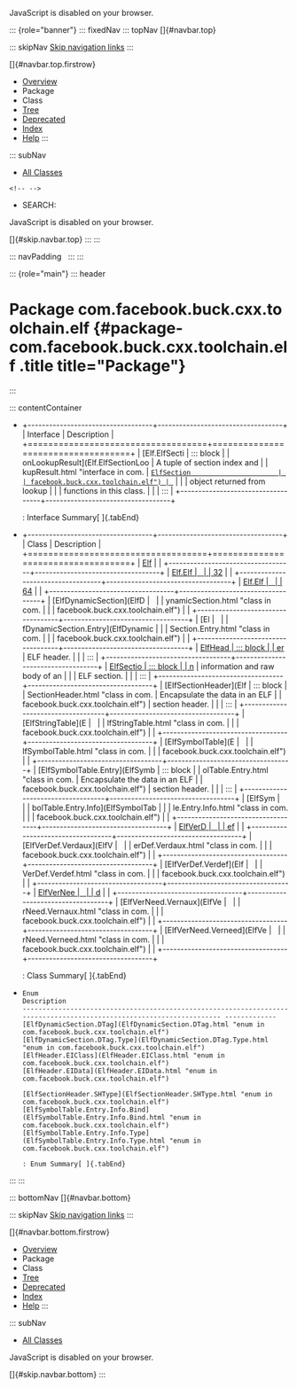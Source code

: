 <div>

JavaScript is disabled on your browser.

</div>

::: {role="banner"}
::: fixedNav
::: topNav
[]{#navbar.top}

::: skipNav
[Skip navigation links](#skip.navbar.top "Skip navigation links")
:::

[]{#navbar.top.firstrow}

-   [Overview](../../../../../../index.html)
-   Package
-   Class
-   [Tree](package-tree.html)
-   [Deprecated](../../../../../../deprecated-list.html)
-   [Index](../../../../../../index-all.html)
-   [Help](../../../../../../help-doc.html)
:::

::: subNav
-   [All Classes](../../../../../../allclasses.html)

```{=html}
<!-- -->
```
-   SEARCH:

<div>

<div>

JavaScript is disabled on your browser.

</div>

</div>

[]{#skip.navbar.top}
:::
:::

::: navPadding
 
:::
:::

::: {role="main"}
::: header
# Package com.facebook.buck.cxx.toolchain.elf {#package-com.facebook.buck.cxx.toolchain.elf .title title="Package"}
:::

::: contentContainer
-   +-----------------------------------+-----------------------------------+
    | Interface                         | Description                       |
    +===================================+===================================+
    | [Elf.ElfSecti                     | ::: block                         |
    | onLookupResult](Elf.ElfSectionLoo | A tuple of section index and      |
    | kupResult.html "interface in com. | [`ElfSection                      |
    | facebook.buck.cxx.toolchain.elf") | `](ElfSection.html "class in com. |
    |                                   | facebook.buck.cxx.toolchain.elf") |
    |                                   | object returned from lookup       |
    |                                   | functions in this class.          |
    |                                   | :::                               |
    +-----------------------------------+-----------------------------------+

    : Interface Summary[ ]{.tabEnd}

-   +-----------------------------------+-----------------------------------+
    | Class                             | Description                       |
    +===================================+===================================+
    | [Elf](Elf.html "class in com.     |                                   |
    | facebook.buck.cxx.toolchain.elf") |                                   |
    +-----------------------------------+-----------------------------------+
    | [Elf.Elf                          |                                   |
    | 32](Elf.Elf32.html "class in com. |                                   |
    | facebook.buck.cxx.toolchain.elf") |                                   |
    +-----------------------------------+-----------------------------------+
    | [Elf.Elf                          |                                   |
    | 64](Elf.Elf64.html "class in com. |                                   |
    | facebook.buck.cxx.toolchain.elf") |                                   |
    +-----------------------------------+-----------------------------------+
    | [ElfDynamicSection](ElfD          |                                   |
    | ynamicSection.html "class in com. |                                   |
    | facebook.buck.cxx.toolchain.elf") |                                   |
    +-----------------------------------+-----------------------------------+
    | [El                               |                                   |
    | fDynamicSection.Entry](ElfDynamic |                                   |
    | Section.Entry.html "class in com. |                                   |
    | facebook.buck.cxx.toolchain.elf") |                                   |
    +-----------------------------------+-----------------------------------+
    | [ElfHead                          | ::: block                         |
    | er](ElfHeader.html "class in com. | Encapsulate the data found in an  |
    | facebook.buck.cxx.toolchain.elf") | ELF header.                       |
    |                                   | :::                               |
    +-----------------------------------+-----------------------------------+
    | [ElfSectio                        | ::: block                         |
    | n](ElfSection.html "class in com. | Encapsulates the header           |
    | facebook.buck.cxx.toolchain.elf") | information and raw body of an    |
    |                                   | ELF section.                      |
    |                                   | :::                               |
    +-----------------------------------+-----------------------------------+
    | [ElfSectionHeader](Elf            | ::: block                         |
    | SectionHeader.html "class in com. | Encapsulate the data in an ELF    |
    | facebook.buck.cxx.toolchain.elf") | section header.                   |
    |                                   | :::                               |
    +-----------------------------------+-----------------------------------+
    | [ElfStringTable](E                |                                   |
    | lfStringTable.html "class in com. |                                   |
    | facebook.buck.cxx.toolchain.elf") |                                   |
    +-----------------------------------+-----------------------------------+
    | [ElfSymbolTable](E                |                                   |
    | lfSymbolTable.html "class in com. |                                   |
    | facebook.buck.cxx.toolchain.elf") |                                   |
    +-----------------------------------+-----------------------------------+
    | [ElfSymbolTable.Entry](ElfSymb    | ::: block                         |
    | olTable.Entry.html "class in com. | Encapsulate the data in an ELF    |
    | facebook.buck.cxx.toolchain.elf") | section header.                   |
    |                                   | :::                               |
    +-----------------------------------+-----------------------------------+
    | [ElfSym                           |                                   |
    | bolTable.Entry.Info](ElfSymbolTab |                                   |
    | le.Entry.Info.html "class in com. |                                   |
    | facebook.buck.cxx.toolchain.elf") |                                   |
    +-----------------------------------+-----------------------------------+
    | [ElfVerD                          |                                   |
    | ef](ElfVerDef.html "class in com. |                                   |
    | facebook.buck.cxx.toolchain.elf") |                                   |
    +-----------------------------------+-----------------------------------+
    | [ElfVerDef.Verdaux](ElfV          |                                   |
    | erDef.Verdaux.html "class in com. |                                   |
    | facebook.buck.cxx.toolchain.elf") |                                   |
    +-----------------------------------+-----------------------------------+
    | [ElfVerDef.Verdef](Elf            |                                   |
    | VerDef.Verdef.html "class in com. |                                   |
    | facebook.buck.cxx.toolchain.elf") |                                   |
    +-----------------------------------+-----------------------------------+
    | [ElfVerNee                        |                                   |
    | d](ElfVerNeed.html "class in com. |                                   |
    | facebook.buck.cxx.toolchain.elf") |                                   |
    +-----------------------------------+-----------------------------------+
    | [ElfVerNeed.Vernaux](ElfVe        |                                   |
    | rNeed.Vernaux.html "class in com. |                                   |
    | facebook.buck.cxx.toolchain.elf") |                                   |
    +-----------------------------------+-----------------------------------+
    | [ElfVerNeed.Verneed](ElfVe        |                                   |
    | rNeed.Verneed.html "class in com. |                                   |
    | facebook.buck.cxx.toolchain.elf") |                                   |
    +-----------------------------------+-----------------------------------+

    : Class Summary[ ]{.tabEnd}

-   
      Enum                                                                                                                  Description
      --------------------------------------------------------------------------------------------------------------------- -------------
      [ElfDynamicSection.DTag](ElfDynamicSection.DTag.html "enum in com.facebook.buck.cxx.toolchain.elf")                    
      [ElfDynamicSection.DTag.Type](ElfDynamicSection.DTag.Type.html "enum in com.facebook.buck.cxx.toolchain.elf")          
      [ElfHeader.EIClass](ElfHeader.EIClass.html "enum in com.facebook.buck.cxx.toolchain.elf")                              
      [ElfHeader.EIData](ElfHeader.EIData.html "enum in com.facebook.buck.cxx.toolchain.elf")                                
      [ElfSectionHeader.SHType](ElfSectionHeader.SHType.html "enum in com.facebook.buck.cxx.toolchain.elf")                  
      [ElfSymbolTable.Entry.Info.Bind](ElfSymbolTable.Entry.Info.Bind.html "enum in com.facebook.buck.cxx.toolchain.elf")    
      [ElfSymbolTable.Entry.Info.Type](ElfSymbolTable.Entry.Info.Type.html "enum in com.facebook.buck.cxx.toolchain.elf")    

      : Enum Summary[ ]{.tabEnd}
:::
:::

::: bottomNav
[]{#navbar.bottom}

::: skipNav
[Skip navigation links](#skip.navbar.bottom "Skip navigation links")
:::

[]{#navbar.bottom.firstrow}

-   [Overview](../../../../../../index.html)
-   Package
-   Class
-   [Tree](package-tree.html)
-   [Deprecated](../../../../../../deprecated-list.html)
-   [Index](../../../../../../index-all.html)
-   [Help](../../../../../../help-doc.html)
:::

::: subNav
-   [All Classes](../../../../../../allclasses.html)

<div>

<div>

JavaScript is disabled on your browser.

</div>

</div>

[]{#skip.navbar.bottom}
:::
